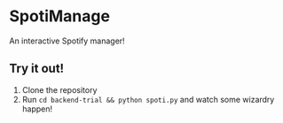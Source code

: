 # SpotiManage
An interactive Spotify manager!

## Try it out!
1. Clone the repository
3. Run `cd backend-trial && python spoti.py` and watch some wizardry happen!
